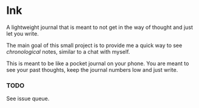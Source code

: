 # Ink

A lightweight journal that is meant to not get in the way of thought and just let you write.

The main goal of this small project is to provide me a quick way to see _chronological_ notes, similar to a chat with 
myself. 

This is meant to be like a pocket journal on your phone. You are meant to see your past thoughts, keep the journal numbers
low and just write.

### TODO
See issue queue. 
